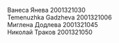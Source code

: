 Ванеса Янева 2001321030  <br>
Temenuzhka Gadzheva 2001321006 <br>
Миглена Додлева 2001321045 <br>
Николай Траков 2001321050
